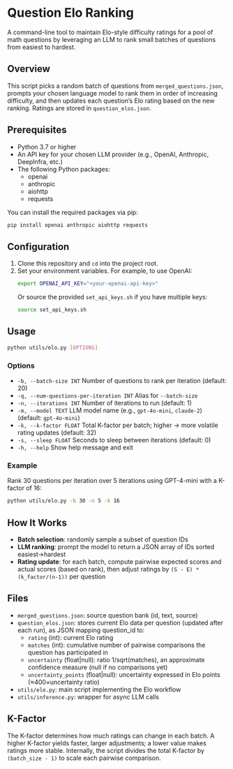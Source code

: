 # Question Elo Ranking

A command-line tool to maintain Elo-style difficulty ratings for a pool of math questions by leveraging an LLM to rank small batches of questions from easiest to hardest.

## Overview

This script picks a random batch of questions from `merged_questions.json`, prompts your chosen language model to rank them in order of increasing difficulty, and then updates each question’s Elo rating based on the new ranking. Ratings are stored in `question_elos.json`.

## Prerequisites
- Python 3.7 or higher
- An API key for your chosen LLM provider (e.g., OpenAI, Anthropic, DeepInfra, etc.)
- The following Python packages:
  - openai
  - anthropic
  - aiohttp
  - requests

You can install the required packages via pip:
```bash
pip install openai anthropic aiohttp requests
```

## Configuration
1. Clone this repository and `cd` into the project root.
2. Set your environment variables. For example, to use OpenAI:
   ```bash
   export OPENAI_API_KEY="<your-openai-api-key>"
   ```
   Or source the provided `set_api_keys.sh` if you have multiple keys:
   ```bash
   source set_api_keys.sh
   ```

## Usage
```bash
python utils/elo.py [OPTIONS]
```

### Options
- `-b, --batch-size INT`             Number of questions to rank per iteration (default: 20)
- `-q, --num-questions-per-iteration INT`
                                      Alias for `--batch-size`
- `-n, --iterations INT`             Number of iterations to run (default: 1)
- `-m, --model TEXT`                 LLM model name (e.g., `gpt-4o-mini`, `claude-2`) (default: `gpt-4o-mini`)
- `-k, --k-factor FLOAT`             Total K-factor per batch; higher → more volatile rating updates (default: 32)
- `-s, --sleep FLOAT`                Seconds to sleep between iterations (default: 0)
- `-h, --help`                       Show help message and exit

### Example
Rank 30 questions per iteration over 5 iterations using GPT-4-mini with a K-factor of 16:
```bash
python utils/elo.py -b 30 -n 5 -k 16
```

## How It Works
- **Batch selection**: randomly sample a subset of question IDs
- **LLM ranking**: prompt the model to return a JSON array of IDs sorted easiest→hardest
- **Rating update**: for each batch, compute pairwise expected scores and actual scores (based on rank), then adjust ratings by `(S - E) * (k_factor/(n-1))` per question

## Files
- `merged_questions.json`: source question bank (id, text, source)
- `question_elos.json`: stores current Elo data per question (updated after each run), as JSON mapping question_id to:
  - `rating` (int): current Elo rating
  - `matches` (int): cumulative number of pairwise comparisons the question has participated in
  - `uncertainty` (float|null): ratio 1/sqrt(matches), an approximate confidence measure (null if no comparisons yet)
  - `uncertainty_points` (float|null): uncertainty expressed in Elo points (≈400×uncertainty ratio)
- `utils/elo.py`: main script implementing the Elo workflow
- `utils/inference.py`: wrapper for async LLM calls

## K-Factor
The K-factor determines how much ratings can change in each batch. A higher K-factor yields faster, larger adjustments; a lower value makes ratings more stable. Internally, the script divides the total K-factor by `(batch_size - 1)` to scale each pairwise comparison.

